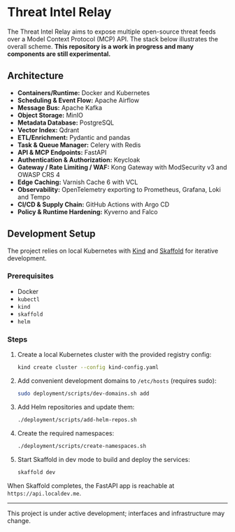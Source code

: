 # Threat Intel Relay

The Threat Intel Relay aims to expose multiple open-source threat feeds over a Model Context Protocol (MCP) API. The stack below illustrates the overall scheme. **This repository is a work in progress and many components are still experimental.**

## Architecture

- **Containers/Runtime:** Docker and Kubernetes
- **Scheduling & Event Flow:** Apache Airflow
- **Message Bus:** Apache Kafka
- **Object Storage:** MinIO
- **Metadata Database:** PostgreSQL
- **Vector Index:** Qdrant
- **ETL/Enrichment:** Pydantic and pandas
- **Task & Queue Manager:** Celery with Redis
- **API & MCP Endpoints:** FastAPI
- **Authentication & Authorization:** Keycloak
- **Gateway / Rate Limiting / WAF:** Kong Gateway with ModSecurity v3 and OWASP CRS 4
- **Edge Caching:** Varnish Cache 6 with VCL
- **Observability:** OpenTelemetry exporting to Prometheus, Grafana, Loki and Tempo
- **CI/CD & Supply Chain:** GitHub Actions with Argo CD
- **Policy & Runtime Hardening:** Kyverno and Falco

## Development Setup

The project relies on local Kubernetes with [Kind](https://kind.sigs.k8s.io/) and [Skaffold](https://skaffold.dev/) for iterative development.

### Prerequisites

- Docker
- `kubectl`
- `kind`
- `skaffold`
- `helm`

### Steps

1. Create a local Kubernetes cluster with the provided registry config:
   ```bash
   kind create cluster --config kind-config.yaml
   ```
2. Add convenient development domains to `/etc/hosts` (requires sudo):
   ```bash
   sudo deployment/scripts/dev-domains.sh add
   ```
3. Add Helm repositories and update them:
   ```bash
   ./deployment/scripts/add-helm-repos.sh
   ```
4. Create the required namespaces:
   ```bash
   ./deployment/scripts/create-namespaces.sh
   ```
5. Start Skaffold in dev mode to build and deploy the services:
   ```bash
   skaffold dev
   ```

When Skaffold completes, the FastAPI app is reachable at `https://api.localdev.me`.

---
This project is under active development; interfaces and infrastructure may change.
